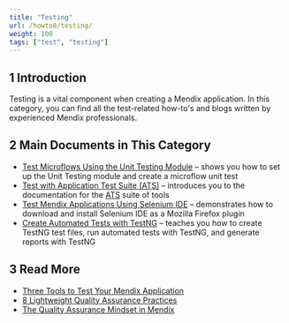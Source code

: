 ```yaml
---
title: "Testing"
url: /howto8/testing/
weight: 100
tags: ["test", "testing"]
---
```


## 1 Introduction

Testing is a vital component when creating a Mendix application. In this category, you can find all the test-related how-to's and blogs written by experienced Mendix professionals.

## 2 Main Documents in This Category

* [Test Microflows Using the Unit Testing Module](/howto8/testing/testing-microflows-using-the-unittesting-module/) – shows you how to set up the Unit Testing module and create a microflow unit test
* [Test with Application Test Suite (ATS)](/howto8/testing/testing-with-application-test-suite/) – introduces you to the documentation for the [ATS](/appstore/partner-solutions/ats/) suite of tools
* [Test Mendix Applications Using Selenium IDE](/howto8/testing/testing-mendix-applications-using-selenium-ide/) – demonstrates how to download and install Selenium IDE as a Mozilla Firefox plugin
* [Create Automated Tests with TestNG](/howto8/testing/create-automated-tests-with-testng/) – teaches you how to create TestNG test files, run automated tests with TestNG, and generate reports with TestNG

## 3 Read More

* [Three Tools to Test Your Mendix Application](https://www.mendix.com/blog/three-tools-to-test-your-mendix-application/)
* [8 Lightweight Quality Assurance Practices](https://www.mendix.com/blog/8-lightweight-quality-assurance-practices/)
* [The Quality Assurance Mindset in Mendix](http://ww2.mendix.com/expert-webinar-quality-assurance.html)
